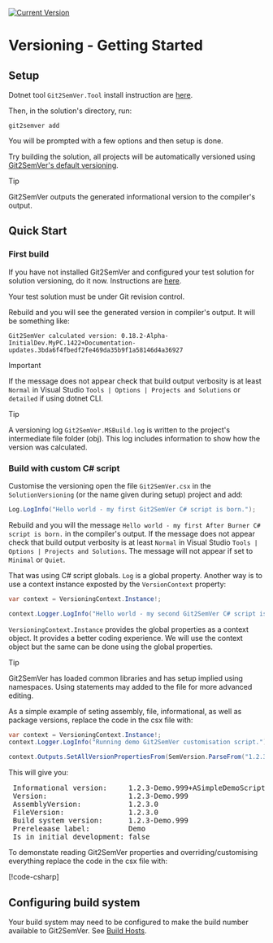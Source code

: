 ﻿---
uid: versioning-getting-started
---

[![Current Version](https://img.shields.io/nuget/v/NoeticTools.Git2SemVer.MSBuild?label=Git2SemVer.MSBuild)](https://www.nuget.org/packages/NoeticTools.Git2SemVer.MsBuild)


# Versioning - Getting Started

## Setup

Dotnet tool `Git2SemVer.Tool` install instruction are [here](xref:git2semver-tool-installing).

Then, in the solution's directory, run:

```console
git2semver add
```

You will be prompted with a few options and then setup is done.

Try building the solution, all projects will be automatically versioned using [Git2SemVer's default versioning](xref:versioning).

> [!TIP]
> Git2SemVer outputs the generated informational version to the compiler's output.


## Quick Start

### First build

If you have not installed Git2SemVer and configured your test solution for solution versioning, do it now. Instructions are [here](#setup).

Your test solution must be under Git revision control.

Rebuild and you will see the generated version in compiler's output. It will be something like:

```console
Git2SemVer calculated version: 0.18.2-Alpha-InitialDev.MyPC.1422+Documentation-updates.3bda6f4fbedf2fe469da35b9f1a58146d4a36927
```

> [!IMPORTANT]
> If the message does not appear check that build output verbosity is at least `Normal` in Visual Studio `Tools | Options | Projects and Solutions` or
> `detailed` if using dotnet CLI.

> [!TIP]
> A versioning log `Git2SemVer.MSBuild.log` is written to the project's intermediate file folder (obj).
> This log includes information to show how the version was calculated.

### Build with custom C# script

Customise the versioning open the file `Git2SemVer.csx` in the `SolutionVersioning` (or the name given during setup) project and add:

```csharp
Log.LogInfo("Hello world - my first Git2SemVer C# script is born.");
```

Rebuild and you will the message `Hello world - my first After Burner C# script is born.` in the compiler's output.
If the message does not appear check that build output verbosity is at least `Normal` in Visual Studio `Tools | Options | Projects and Solutions`.
The message will not appear if set to `Minimal` or `Quiet`.

That was using C# script globals. `Log` is a global property. 
Another way is to use a context instance exposted by the `VersionContext` property:

```csharp
var context = VersioningContext.Instance!;

context.Logger.LogInfo("Hello world - my second Git2SemVer C# script is born.");
```

`VersioningContext.Instance` provides the global properties as a context object. It provides a better coding experience.
We will use the context object but the same can be done using the global properties.

> [!TIP]
> Git2SemVer has loaded common libraries and has setup implied using namespaces.
> Using statements may added to the file for more advanced editing.

As a simple example of seting assembly, file, informational, as well as package versions, replace the code in the csx file with:

```csharp
var context = VersioningContext.Instance!;
context.Logger.LogInfo("Running demo Git2SemVer customisation script.");

context.Outputs.SetAllVersionPropertiesFrom(SemVersion.ParseFrom("1.2.3-Demo.999+ASimpleDemoScriptVersion"));
```
 
 This will give you:

 <pre>
 Informational version:     1.2.3-Demo.999+ASimpleDemoScriptVersion
 Version:                   1.2.3-Demo.999
 AssemblyVersion:           1.2.3.0
 FileVersion:               1.2.3.0
 Build system version:      1.2.3-Demo.999
 Prereleaase label:         Demo
 Is in initial development: false</pre>

To demonstate reading Git2SemVer properties and overriding/customising everything replace the code in the csx file with:

[!code-csharp[](CsxDemos/ForceProperties4.csx)]


## Configuring build system

Your build system may need to be configured to make the build number available to Git2SemVer. See [Build Hosts](xref:build-hosts).